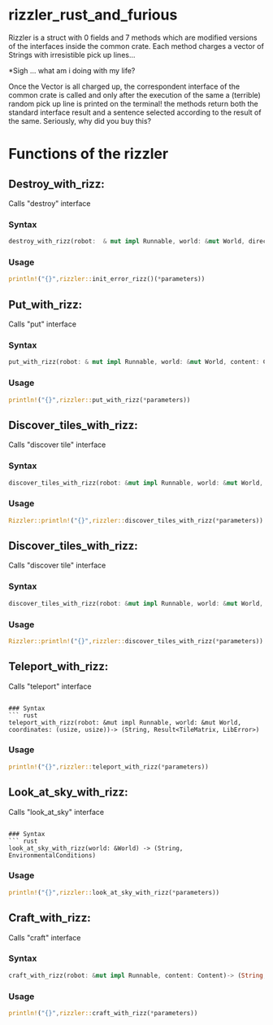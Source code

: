# rizzler_rust_and_furious
Rizzler is a struct with 0 fields and 7 methods which are modified versions of the interfaces inside the common crate.
Each method charges a vector of Strings with irresistible pick up lines...


*Sigh ... what am i doing with my life?

Once the Vector is all charged up, the correspondent interface of the common crate is called and only after the execution of the same
a (terrible) random  pick up line is printed on the terminal! the methods return both the standard interface result and a sentence selected according to the result of the same.
Seriously, why did you buy this?

# Functions of the rizzler
## Destroy_with_rizz:
Calls "destroy" interface

### Syntax
``` rust
destroy_with_rizz(robot:  & mut impl Runnable, world: &mut World, direction:Direction)-> (String,Result<usize, LibError>)
```
### Usage
```rust
println!("{}",rizzler::init_error_rizz()(*parameters))
```
## Put_with_rizz:
Calls "put" interface
 
### Syntax
``` rust
put_with_rizz(robot: & mut impl Runnable, world: &mut World, content: Content, quantity:usize, direction: Direction)-> (String,Result<usize, LibError>)
```

### Usage
``` rust
println!("{}",rizzler::put_with_rizz(*parameters))
```

## Discover_tiles_with_rizz:
Calls "discover tile" interface

### Syntax
``` rust
discover_tiles_with_rizz(robot: &mut impl Runnable, world: &mut World, to_discover: &[(usize, usize)])->(String, Result<HashMap<(usize, usize), Option<Tile>>, LibError>)
```

### Usage
``` rust
Rizzler::println!("{}",rizzler::discover_tiles_with_rizz(*parameters))
```

## Discover_tiles_with_rizz:
Calls "discover tile" interface

### Syntax
``` rust
discover_tiles_with_rizz(robot: &mut impl Runnable, world: &mut World, to_discover: &[(usize, usize)])->(String, Result<HashMap<(usize, usize), Option<Tile>>, LibError>)
```

### Usage
``` rust
Rizzler::println!("{}",rizzler::discover_tiles_with_rizz(*parameters))
```

## Teleport_with_rizz:
Calls "teleport" interface
```

### Syntax
``` rust
teleport_with_rizz(robot: &mut impl Runnable, world: &mut World, coordinates: (usize, usize))-> (String, Result<TileMatrix, LibError>)
```

### Usage
``` rust
println!("{}",rizzler::teleport_with_rizz(*parameters))
```

## Look_at_sky_with_rizz:
Calls "look_at_sky" interface
```

### Syntax
``` rust
look_at_sky_with_rizz(world: &World) -> (String, EnvironmentalConditions)
```

### Usage
``` rust
println!("{}",rizzler::look_at_sky_with_rizz(*parameters))
```

## Craft_with_rizz:
Calls "craft" interface

### Syntax
``` rust
craft_with_rizz(robot: &mut impl Runnable, content: Content)-> (String, Result<Content, LibError>)
```

### Usage
``` rust
println!("{}",rizzler::craft_with_rizz(*parameters))
```
